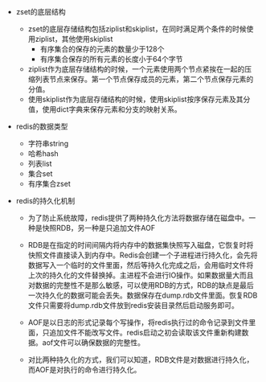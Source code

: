+ zset的底层结构
  + zset的底层存储结构包括ziplist和skiplist，在同时满足两个条件的时候使用ziplist，其他使用skiplist
    + 有序集合的保存的元素的数量少于128个
    + 有序集合保存的所有元素的长度小于64个字节
  + ziplist作为底层存储结构的时候，一个元素使用两个节点紧挨在一起的压缩列表节点来保存。第一个节点保存成员的元素，第二个节点保存元素的分值。
  + 使用skiplist作为底层存储结构的时候，使用skiplist按序保存元素及其分值，使用dict字典来保存元素和分支的映射关系。

+ redis的数据类型

  + 字符串string
  + 哈希hash
  + 列表list
  + 集合set
  + 有序集合zset

+ redis的持久化机制

  + 为了防止系统故障，redis提供了两种持久化方法将数据存储在磁盘中。一种是快照RDB，另一种是只追加文件AOF
  + RDB是在指定的时间间隔内将内存中的数据集快照写入磁盘，它恢复时将快照文件直接读入到内存中。Redis会创建一个子进程进行持久化，会先将数据写入一个临时的文件里面，然后等持久化完成之后，会用临时文件将上次的持久化的文件替换掉。主进程不会进行IO操作。如果数据量大而且对数据的完整性不是那么敏感，可以使用RDB的方式，RDB的缺点是最后一次持久化的数据可能会丢失。数据保存在dump.rdb文件里面。恢复RDB文件只需要将dump.rdb文件放到redis安装目录然后启动服务即可。
  + AOF是以日志的形式记录每个写操作，将redis执行过的命令记录到文件里面，只追加文件不能改写文件。redis启动之初会读取该文件重新构建数据。aof文件可以确保数据的完整性。

  + 对比两种持久化的方式，我们可以知道，RDB文件是对数据进行持久化，而AOF是对执行的命令进行持久化。